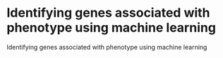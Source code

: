 # Identifying genes associated with phenotype using machine learning 
Identifying genes associated with phenotype using machine learning 
